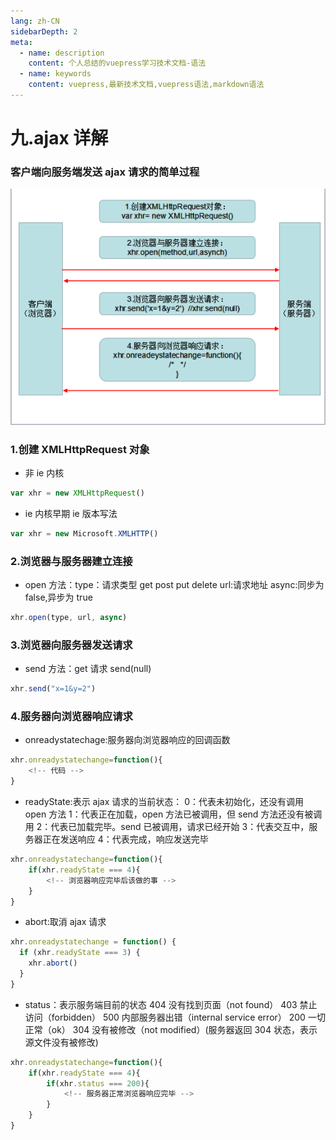 ```yaml
---
lang: zh-CN
sidebarDepth: 2
meta:
  - name: description
    content: 个人总结的vuepress学习技术文档-语法
  - name: keywords
    content: vuepress,最新技术文档,vuepress语法,markdown语法
---
```


# 九.ajax 详解

### 客户端向服务端发送 ajax 请求的简单过程

![ajax 请求示意图](./ajax.png)

### 1.创建 XMLHttpRequest 对象

- 非 ie 内核

```js
var xhr = new XMLHttpRequest()
```

- ie 内核早期 ie 版本写法

```js
var xhr = new Microsoft.XMLHTTP()
```

### 2.浏览器与服务器建立连接

- open 方法：type：请求类型 get post put delete
  url:请求地址
  async:同步为 false,异步为 true

```js
xhr.open(type, url, async)
```

### 3.浏览器向服务器发送请求

- send 方法：get 请求 send(null)

```js
xhr.send("x=1&y=2")
```

### 4.服务器向浏览器响应请求

- onreadystatechage:服务器向浏览器响应的回调函数

```js
xhr.onreadystatechange=function(){
    <!-- 代码 -->
}
```

- readyState:表示 ajax 请求的当前状态：
  0：代表未初始化，还没有调用 open 方法
  1：代表正在加载，open 方法已被调用，但 send 方法还没有被调用
  2：代表已加载完毕。send 已被调用，请求已经开始
  3：代表交互中，服务器正在发送响应
  4：代表完成，响应发送完毕

```js
xhr.onreadystatechange=function(){
    if(xhr.readyState === 4){
        <!-- 浏览器响应完毕后该做的事 -->
    }
}
```

- abort:取消 ajax 请求

```js
xhr.onreadystatechange = function() {
  if (xhr.readyState === 3) {
    xhr.abort()
  }
}
```

- status：表示服务端目前的状态
  404 没有找到页面（not found）
  403 禁止访问（forbidden）
  500 内部服务器出错（internal service error）
  200 一切正常（ok）
  304 没有被修改（not modified）(服务器返回 304 状态，表示源文件没有被修改)

```js
xhr.onreadystatechange=function(){
    if(xhr.readyState === 4){
        if(xhr.status === 200){
            <!-- 服务器正常浏览器响应完毕 -->
        }
    }
}
```
